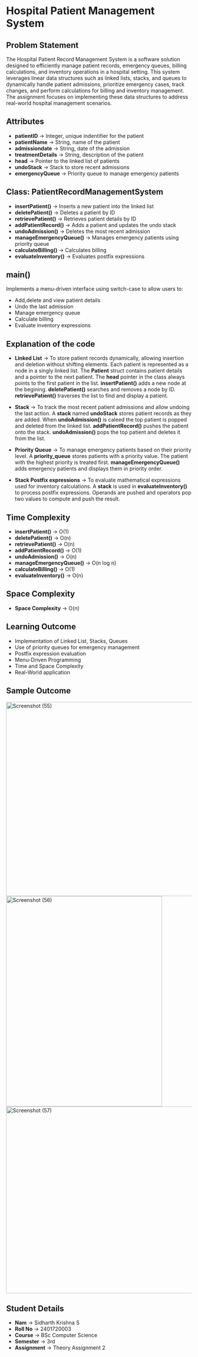 # **Hospital Patient Management System**

## **Problem Statement**
The Hospital Patient Record Management System is a software solution designed to efficiently manage patient records, emergency queues, billing calculations, and inventory operations in a hospital setting. This system leverages linear data structures such as linked lists, stacks, and queues to dynamically handle patient admissions, prioritize emergency cases, track changes, and perform calculations for billing and inventory management. The assignment focuses on implementing these data structures to address real-world hospital management scenarios.

## **Attributes**
- **patientID** -> Integer, unique indentifier for the patient
- **patientName** -> String, name of the patient
- **admissiondate** -> String, date of the admission
- **treatmentDetails** -> String, description of the patient
- **head** -> Pointer to the linked list of patients
- **undoStack** -> Stack to store recent admissions
- **emergencyQueue** -> Priority queue to manage emergency patients


## **Class: PatientRecordManagementSystem**
- **insertPatient()** -> Inserts a new patient into the linked list
- **deletePatient()** -> Deletes a patient by ID
- **retrievePatient()** -> Retrieves patient details by ID
- **addPatientRecord()** -> Adds a patient and updates the undo stack
- **undoAdmission()** -> Deletes the most recent admission
- **manageEmergencyQueue()** -> Manages emergency patients using priority queue
- **calculateBilling()** -> Calculates billing
- **evaluateInventory()** -> Evaluates postfix expressions


## **main()**
Implements a menu-driven interface using switch-case to allow users to: 
- Add,delete and view patient details
- Undo the last admission
- Manage emergency queue
- Calculate billing
- Evaluate inventory expressions


## **Explanation of the code**
- **Linked List** -> To store patient records dynamically, allowing insertion and deletion without shifting elements. Each patient is represented as a node in a singly linked list. The **Patient** struct contains patient details and a pointer to the next patient. The **head** pointer in the class always points to the first patient in the list. **insertPatient()** adds a new node at the begining. **deletePatient()** searches and removes a node by ID. **retrievePatient()** traverses the list to find and display a patient.

- **Stack** -> To track the most recent patient admissions and allow undoing the last action. A **stack<Patient>** named **undoStack** stores patient records as they are added. When **undoAdmission()** is caleed the top patient is popped and deleted from the linked list. **addPatientRecord()** pushes the patient onto the stack. **undoAdmission()** pops the top patient and deletes it from the list.

- **Priority Queue** -> To manage emergency patients based on their priority level. A **priority_queue<EmergencyPatient>** stores patients with a priority value. The patient with the highest priority is treated first. **manageEmergencyQueue()** adds emergency patients and displays them in priority order.

- **Stack Postfix expressions** -> To evaluate mathematical expressions used for inventory calculations. A **stack<int>** is used in **evaluateInventory()** to process postfix expressions. Operands are pushed and operators pop two values to compute and push the result.


## **Time Complexity**
- **insertPatient()** -> O(1)
- **deletePatient()** -> O(n)
- **retrievePatient()** -> O(n)
- **addPatientRecord()** -> O(1)
- **undoAdmission()** -> O(n)
- **manageEmergencyQueue()** -> O(n log n)
- **calculateBilling()** -> O(1)
- **evaluateInventory()** -> O(n)


## **Space Complexity**
- **Space Complexity** -> O(n)
 

## **Learning Outcome** 
- Implementation of Linked List, Stacks, Queues
- Use of priority queues for emergency management
- Postfix expression evaluation
- Menu-Driven Programming
- Time and Space Complexity
- Real-World application


## **Sample Outcome**
<img width="513" height="527" alt="Screenshot (55)" src="https://github.com/user-attachments/assets/9ab5a528-f0b3-4960-b7c4-074b6cbde6c2" />
<img width="423" height="571" alt="Screenshot (56)" src="https://github.com/user-attachments/assets/0580b559-0473-4e08-b93b-d7e91a8a8fcd" />
<img width="589" height="507" alt="Screenshot (57)" src="https://github.com/user-attachments/assets/cb6f7722-ad77-4768-b949-a8b681a378d2" />


## **Student Details** 
- **Nam**        ->      Sidharth Krishna S
- **Roll No**   ->      2401720003
- **Course**     ->      BSc Computer Science
- **Semester**   ->      3rd
- **Assignment** ->     Theory Assignment 2
